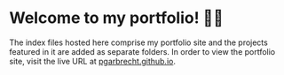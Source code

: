 # Welcome to my portfolio! 👋🏼
The index files hosted here comprise my portfolio site and the projects featured in it are added as separate folders. In order to view the portfolio site, visit the live URL at [pgarbrecht.github.io](https://pgarbrecht.github.io).
